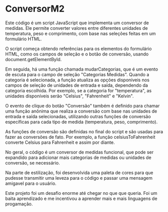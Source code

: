 # ConversorM2
Este código é um script JavaScript que implementa um conversor de medidas. Ele permite converter valores entre diferentes unidades de temperatura, peso e comprimento, com base nas seleções feitas em um formulário HTML.

O script começa obtendo referências para os elementos do formulário HTML, como os campos de seleção e o botão de conversão, usando document.getElementById.

Em seguida, há uma função chamada mudarCategorias, que é um evento de escuta para o campo de seleção "Categorias Medidas". Quando a categoria é selecionada, a função atualiza as opções disponíveis nos campos de seleção de unidades de entrada e saída, dependendo da categoria escolhida. Por exemplo, se a categoria for "temperatura", as unidades disponíveis serão "Celsius", "Fahrenheit" e "Kelvin".

O evento de clique do botão "Conversão" também é definido para chamar uma função anônima que realiza a conversão com base nas unidades de entrada e saída selecionadas, utilizando outras funções de conversão específicas para cada tipo de medida (temperatura, peso, comprimento).

As funções de conversão são definidas no final do script e são usadas para fazer as conversões de fato. Por exemplo, a função celsiusToFahrenheit converte Celsius para Fahrenheit e assim por diante.

No geral, o código é um conversor de medidas funcional, que pode ser expandido para adicionar mais categorias de medidas ou unidades de conversão, se necessário.

Na parte de estilização, foi desenvolvida uma paleta de cores para que pudesse transmitir uma leveza para o código e passar uma mensagem amigavel para o usuário.

Este projeto foi um desafio enorme até chegar no que que queria. Foi um baita aprendizado e me incentivou a aprender mais e mais linguagens de progamação.
